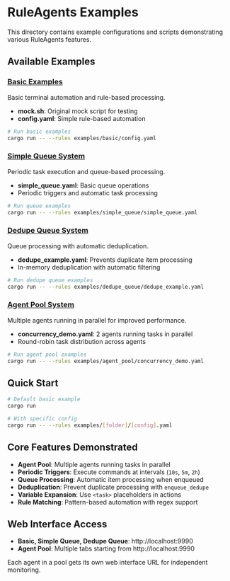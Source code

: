 # RuleAgents Examples

This directory contains example configurations and scripts demonstrating various RuleAgents features.

## Available Examples

### [Basic Examples](./basic/)
Basic terminal automation and rule-based processing.
- **mock.sh**: Original mock script for testing
- **config.yaml**: Simple rule-based automation

```bash
# Run basic examples
cargo run -- --rules examples/basic/config.yaml
```

### [Simple Queue System](./simple_queue/)
Periodic task execution and queue-based processing.
- **simple_queue.yaml**: Basic queue operations
- Periodic triggers and automatic task processing

```bash
# Run queue examples
cargo run -- --rules examples/simple_queue/simple_queue.yaml
```

### [Dedupe Queue System](./dedupe_queue/)
Queue processing with automatic deduplication.
- **dedupe_example.yaml**: Prevents duplicate item processing
- In-memory deduplication with automatic filtering

```bash
# Run dedupe queue examples
cargo run -- --rules examples/dedupe_queue/dedupe_example.yaml
```

### [Agent Pool System](./agent_pool/)
Multiple agents running in parallel for improved performance.
- **concurrency_demo.yaml**: 2 agents running tasks in parallel
- Round-robin task distribution across agents

```bash
# Run agent pool examples
cargo run -- --rules examples/agent_pool/concurrency_demo.yaml
```

## Quick Start

```bash
# Default basic example
cargo run

# With specific config
cargo run -- --rules examples/[folder]/[config].yaml
```

## Core Features Demonstrated

- **Agent Pool**: Multiple agents running tasks in parallel
- **Periodic Triggers**: Execute commands at intervals (`10s`, `5m`, `2h`)
- **Queue Processing**: Automatic item processing when enqueued
- **Deduplication**: Prevent duplicate processing with `enqueue_dedupe`
- **Variable Expansion**: Use `<task>` placeholders in actions
- **Rule Matching**: Pattern-based automation with regex support

## Web Interface Access

- **Basic, Simple Queue, Dedupe Queue**: http://localhost:9990
- **Agent Pool**: Multiple tabs starting from http://localhost:9990

Each agent in a pool gets its own web interface URL for independent monitoring.